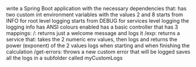write a Spring Boot application with the necessary dependencies that:
    has two custom int environment variables with the values 2 and 8
    starts from INFO for root level logging
    starts from DEBUG for services level logging
    the logging info has ANSI colours enabled
    has a basic controller that has 3 mappings:
        /: returns just a welcome message and logs it
        /exp: returns a service that:
            takes the 2 numeric env values, then logs and returns the power (exponent) of the 2 values
            logs when starting and when finishing the calculation
        /get-errors: throws a new custom error that will be logged
saves all the logs in a subfolder called myCustomLogs